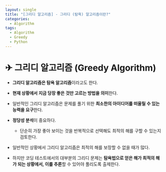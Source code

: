 ```yaml
---
layout: single
title: "[그리디 알고리즘] - 그리디 (탐욕) 알고리즘이란?"
categories:
  - Algorithm
tags:
  - Algorithm
  - Greedy
  - Python
---
```


# ✈ 그리디 알고리즘 (Greedy Algorithm)

- **그리디 알고리즘은 탐욕 알고리즘**이라고도 한다.

- **현재 상황에서 지금 당장 좋은 것만 고르는 방법을 의미**한다.

- 일반적인 그리디 알고리즘은 문제를 풀기 위한 **최소한의 아이디어를 떠올릴 수 있는 능력을 요구**한다.

- **정당성 분석**이 중요하다.
  - 단순히 가장 좋아 보이는 것을 반복적으로 선택해도 최적의 해를 구할 수 있는지 검토한다.
  
- 일반적인 상황에서 그리디 알고리즘은 최적의 해를 보장할 수 없을 때가 많다.

- 하지만 코딩 테스트에서의 대부분의 그리디 문제는 **탐욕법으로 얻은 해가 최적의 해가 되는 상황에서, 이를 추론**할 수 있어야 풀리도록 출제한다.
